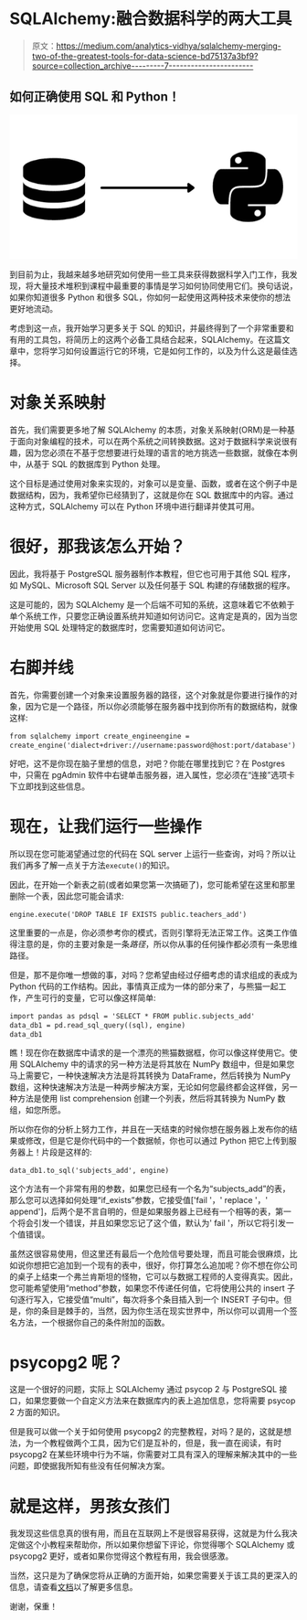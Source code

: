 # SQLAlchemy:融合数据科学的两大工具

> 原文：<https://medium.com/analytics-vidhya/sqlalchemy-merging-two-of-the-greatest-tools-for-data-science-bd75137a3bf9?source=collection_archive---------7----------------------->

## 如何正确使用 SQL 和 Python！

![](img/f1b4dd162f3ab34ba242bfdaf1c5e5d7.png)

到目前为止，我越来越多地研究如何使用一些工具来获得数据科学入门工作，我发现，将大量技术堆积到课程中最重要的事情是学习如何协同使用它们。换句话说，如果你知道很多 Python 和很多 SQL，你如何一起使用这两种技术来使你的想法更好地流动。

考虑到这一点，我开始学习更多关于 SQL 的知识，并最终得到了一个非常重要和有用的工具包，将简历上的这两个必备工具结合起来，SQLAlchemy。在这篇文章中，您将学习如何设置运行它的环境，它是如何工作的，以及为什么这是最佳选择。

# 对象关系映射

首先，我们需要更多地了解 SQLAlchemy 的本质，对象关系映射(ORM)是一种基于面向对象编程的技术，可以在两个系统之间转换数据。这对于数据科学来说很有趣，因为您必须在不基于您想要进行处理的语言的地方挑选一些数据，就像在本例中，从基于 SQL 的数据库到 Python 处理。

这个目标是通过使用对象来实现的，对象可以是变量、函数，或者在这个例子中是数据结构，因为，我希望你已经猜到了，这就是你在 SQL 数据库中的内容。通过这种方式，SQLAlchemy 可以在 Python 环境中进行翻译并使其可用。

# 很好，那我该怎么开始？

因此，我将基于 PostgreSQL 服务器制作本教程，但它也可用于其他 SQL 程序，如 MySQL、Microsoft SQL Server 以及任何基于 SQL 构建的存储数据的程序。

这是可能的，因为 SQLAlchemy 是一个后端不可知的系统，这意味着它不依赖于单个系统工作，只要您正确设置系统并知道如何访问它。这肯定是真的，因为当您开始使用 SQL 处理特定的数据库时，您需要知道如何访问它。

# 右脚并线

首先，你需要创建一个对象来设置服务器的路径，这个对象就是你要进行操作的对象，因为它是一个路径，所以你必须能够在服务器中找到你所有的数据结构，就像这样:

```
from sqlalchemy import create_engineengine = create_engine('dialect+driver://username:password@host:port/database')
```

好吧，这不是你现在脑子里想的信息，对吧？你能在哪里找到它？在 Postgres 中，只需在 pgAdmin 软件中右键单击服务器，进入属性，您必须在“连接”选项卡下立即找到这些信息。

# 现在，让我们运行一些操作

所以现在您可能渴望通过您的代码在 SQL server 上运行一些查询，对吗？所以让我们再多了解一点关于方法`execute()`的知识。

因此，在开始一个新表之前(或者如果您第一次搞砸了)，您可能希望在这里和那里删除一个表，因此您可能会请求:

```
engine.execute('DROP TABLE IF EXISTS public.teachers_add')
```

这里重要的一点是，你必须参考你的模式，否则引擎将无法正常工作。这类工作值得注意的是，你的主要对象是一条*路径*，所以你从事的任何操作都必须有一条思维路径。

但是，那不是你唯一想做的事，对吗？您希望由经过仔细考虑的请求组成的表成为 Python 代码的工作结构。因此，事情真正成为一体的部分来了，与熊猫一起工作，产生可行的变量，它可以像这样简单:

```
import pandas as pdsql = 'SELECT * FROM public.subjects_add'
data_db1 = pd.read_sql_query((sql), engine)
data_db1
```

瞧！现在你在数据库中请求的是一个漂亮的熊猫数据框，你可以像这样使用它。使用 SQLAlchemy 中的请求的另一种方法是将其放在 NumPy 数组中，但是如果您马上需要它，一种快速解决方法是将其转换为 DataFrame，然后转换为 NumPy 数组，这种快速解决方法是一种两步解决方案，无论如何您最终都会这样做，另一种方法是使用 list comprehension 创建一个列表，然后将其转换为 NumPy 数组，如您所愿。

所以你在你的分析上努力工作，并且在一天结束的时候你想在服务器上发布你的结果或修改，但是它是你代码中的一个数据帧，你也可以通过 Python 把它上传到服务器上！片段是这样的:

```
data_db1.to_sql('subjects_add', engine)
```

这个方法有一个非常有用的参数，如果您已经有一个名为“subjects_add”的表，那么您可以选择如何处理“if_exists”参数，它接受值['fail '，' replace '，' append']，后两个是不言自明的，但是如果服务器上已经有一个相等的表，第一个将会引发一个错误，并且如果您忘记了这个值，默认为' fail '，所以它将引发一个值错误。

虽然这很容易使用，但这里还有最后一个危险信号要处理，而且可能会很麻烦，比如说你想把它追加到一个现有的表中，很好，你打算怎么追加呢？你不想在你公司的桌子上结束一个弗兰肯斯坦的怪物，它可以与数据工程师的人变得真实。因此，您可能希望使用“method”参数，如果您不传递任何值，它将使用公共的 insert 子句逐行写入，它接受值“multi”，每次将多个条目插入到一个 INSERT 子句中。但是，你的条目是棘手的，当然，因为你生活在现实世界中，所以你可以调用一个签名方法，一个根据你自己的条件附加的函数。

# psycopg2 呢？

这是一个很好的问题，实际上 SQLAlchemy 通过 psycop 2 与 PostgreSQL 接口，如果您要做一个自定义方法来在数据库内的表上追加信息，您将需要 psycop 2 方面的知识。

但是我可以做一个关于如何使用 psycopg2 的完整教程，对吗？是的，这就是想法，为一个教程做两个工具，因为它们是互补的，但是，我一直在阅读，有时 psycopg2 在某些环境中行为不端，你需要对工具有深入的理解来解决其中的一些问题，即使据我所知有些没有任何解决方案。

# 就是这样，男孩女孩们

我发现这些信息真的很有用，而且在互联网上不是很容易获得，这就是为什么我决定做这个小教程来帮助你，所以如果你想留下评论，你觉得哪个 SQLAlchemy 或 psycopg2 更好，或者如果你觉得这个教程有用，我会很感激。

当然，这只是为了确保您将从正确的方面开始，如果您需要关于该工具的更深入的信息，请查看[文档](https://www.sqlalchemy.org/)以了解更多信息。

谢谢，保重！